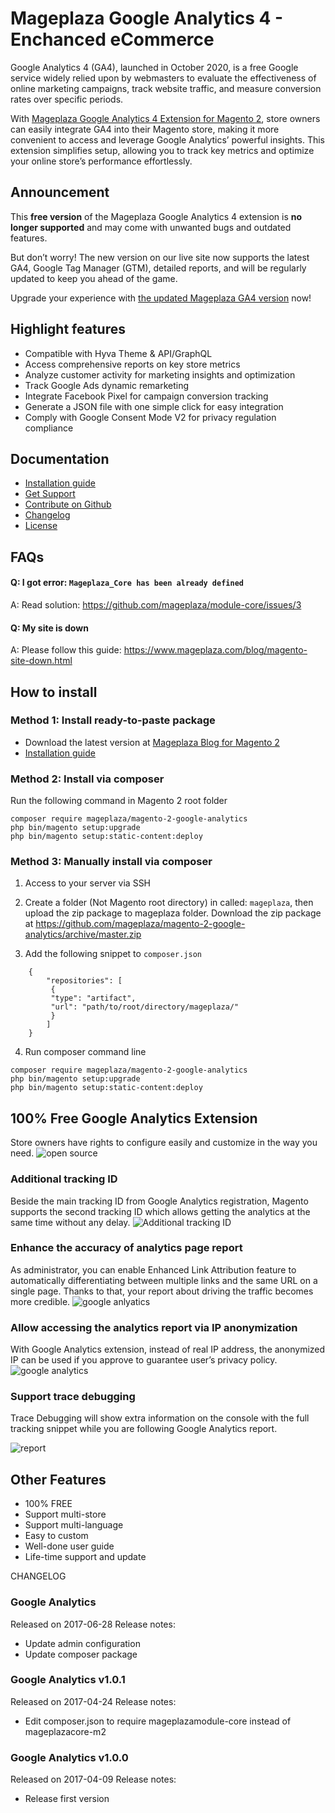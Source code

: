 # Mageplaza Google Analytics 4 - Enchanced eCommerce

Google Analytics 4 (GA4), launched in October 2020, is a free Google service widely relied upon by webmasters to evaluate the effectiveness of online marketing campaigns, track website traffic, and measure conversion rates over specific periods.

With [Mageplaza Google Analytics 4 Extension for Magento 2](https://www.mageplaza.com/magento-2-google-analytics-pro/), store owners can easily integrate GA4 into their Magento store, making it more convenient to access and leverage Google Analytics’ powerful insights. This extension simplifies setup, allowing you to track key metrics and optimize your online store’s performance effortlessly.

## Announcement

This **free version** of the Mageplaza Google Analytics 4 extension is **no longer supported** and may come with unwanted bugs and outdated features. 

But don’t worry! The new version on our live site now supports the latest GA4, Google Tag Manager (GTM), detailed reports, and will be regularly updated to keep you ahead of the game. 

Upgrade your experience with [the updated Mageplaza GA4 version](https://www.mageplaza.com/magento-2-google-analytics-pro/) now!

## Highlight features

- Compatible with Hyva Theme & API/GraphQL
- Access comprehensive reports on key store metrics
- Analyze customer activity for marketing insights and optimization
- Track Google Ads dynamic remarketing 
- Integrate Facebook Pixel for campaign conversion tracking 
- Generate a JSON file with one simple click for easy integration
- Comply with Google Consent Mode V2 for privacy regulation compliance

## Documentation

- [Installation guide](https://www.mageplaza.com/install-magento-2-extension/) 
- [Get Support](https://github.com/mageplaza/magento-2-google-analytics/issues) 
- [Contribute on Github](https://github.com/mageplaza/magento-2-google-analytics/)
- [Changelog](https://www.mageplaza.com/changelog/m2-google-analytics.txt)
- [License](https://www.mageplaza.com/LICENSE.txt)

## FAQs

#### Q: I got error: `Mageplaza_Core has been already defined`
A: Read solution: https://github.com/mageplaza/module-core/issues/3


#### Q: My site is down
A: Please follow this guide: https://www.mageplaza.com/blog/magento-site-down.html

## How to install

### Method 1: Install ready-to-paste package

- Download the latest version at [Mageplaza Blog for Magento 2](https://www.mageplaza.com/magento-2-blog/)
-  [Installation guide](https://docs.mageplaza.com/kb/installation.html)

### Method 2: Install via composer

Run the following command in Magento 2 root folder

```
composer require mageplaza/magento-2-google-analytics
php bin/magento setup:upgrade
php bin/magento setup:static-content:deploy
```

### Method 3: Manually install via composer

1. Access to your server via SSH
2. Create a folder (Not Magento root directory) in called: `mageplaza`, then upload the zip package to mageplaza folder.
Download the zip package at https://github.com/mageplaza/magento-2-google-analytics/archive/master.zip

3. Add the following snippet to `composer.json`

```
	{
		"repositories": [
		 {
		 "type": "artifact",
		 "url": "path/to/root/directory/mageplaza/"
		 }
		]
	}
```

4. Run composer command line

```
composer require mageplaza/magento-2-google-analytics
php bin/magento setup:upgrade
php bin/magento setup:static-content:deploy
```





## 100% Free Google Analytics Extension


Store owners have rights to configure easily and customize in the way you need.
<img src="https://lh6.googleusercontent.com/V5g-4BHenEHUulvHPYSFKnQV-r8K0zvSzo4vLArQqxpPRzMXT_lmiXTyWJa-cRlLHiQU6XQ8unwSO0tRjr_1CXFyz_hN9MtV1IHX6e_UJSw299so5L5tRA3FapEyo1Uvl-e0xXAH" alt="open source">


### Additional tracking ID

Beside the main tracking ID from Google Analytics registration, Magento supports the second tracking ID which allows getting the analytics at the same time without any delay.
<img src="https://lh5.googleusercontent.com/GAriOpvu0psH_y4SpEXQLazf51sXwN1aOzAMAxkXdj1JbxbqG5uDBhNpeloywSvV_5dqDvD2x3y3MbpaEUv5BvcQ6AVteqRPtkmrbteMGOhJQ_JJuizVDIi90uN1bjs71tNIQ-WA" alt="Additional tracking ID" />


### Enhance the accuracy of analytics page report

As administrator, you can enable Enhanced Link Attribution feature to automatically differentiating between multiple links and the same URL on a single page. Thanks to that, your report about driving the traffic becomes more credible.
<img src="https://lh5.googleusercontent.com/f5jkIe4rBESxT5kLWUq2TzIWpFzlGjqWN67i6TJhZhpYjJpeWOSZmeLmLZ_IjwPYqCWnaGA_jc0DrPRWH7iAIvvL2d-LPkHo1kPg6_o79oDRhFBcKD6PCXCmSR748YpVFoYcnAiu" alt="google anlyatics">

### Allow accessing the analytics report via IP anonymization

With Google Analytics extension, instead of real IP address, the anonymized IP can be used if you approve to guarantee user’s privacy policy.
<img src="https://lh6.googleusercontent.com/T0nqpAFNnd_5gk9QKPTvWt8m8oy3qeQ5aRytdrH90L0iH8qGCIldPIZfE6sQCMV3rFyKjYHvCWSgbyTe1ru-Z6fmOsQ4LEP217zBjHX6hlW1LjTCfnkmnKDCyb0Zdln3mZ-ZxD-1" alt="google analytics">
 
### Support trace debugging

Trace Debugging will show extra information on the console with the full tracking snippet while you are following Google Analytics report.

<img src="https://lh4.googleusercontent.com/UMktVCJwiFmbFJqBFVaz_1S-xGzzE6qn7lyH5eF9momlUPTQpjTJfFN0p5nDK_E7l-RzzEiuKMhSFCIedr5qvm_mUNgVtgg7pQxuuepyo5j6nEK5Nx1WG2eo7nr1v4rsLQhwW0Pl" alt="report">

## Other Features

- 100% FREE
- Support multi-store
- Support multi-language
- Easy to custom
- Well-done user guide
- Life-time support and update


CHANGELOG 


### Google Analytics
Released on  2017-06-28
Release notes: 

- Update admin configuration
- Update composer package



### Google Analytics v1.0.1
Released on  2017-04-24
Release notes: 

- Edit composer.json to require mageplazamodule-core instead of mageplazacore-m2



### Google Analytics v1.0.0
Released on  2017-04-09
Release notes: 

- Release first version




